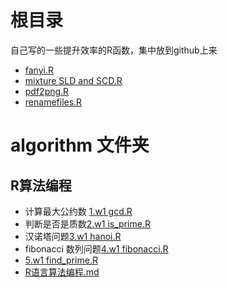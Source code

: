 # 根目录

自己写的一些提升效率的R函数，集中放到github上来

- [fanyi.R](fanyi.R)
- [mixture SLD and SCD.R](mixture%20SLD%20and%20SCD.R)
- [pdf2png.R](pdf2png.R)
- [renamefiles.R](renamefiles.R)

# algorithm 文件夹
## R算法编程
- 计算最大公约数 [1.w1 gcd.R](algorithm/1.w1%20gcd.R)
- 判断是否是质数[2.w1 is_prime.R](algorithm/2.w1%20is_prime.R)
- 汉诺塔问题[3.w1 hanoi.R](algorithm/3.w1%20hanoi.R)
- fibonacci 数列问题[4.w1 fibonacci.R](algorithm/4.w1%20fibonacci.R)
- [5.w1 find_prime.R](algorithm/5.w1%20find_prime.R)
- [R语言算法编程.md](algorithm/%E7%AE%97%E6%B3%95%E9%80%9F%E8%AE%B0/R%E8%AF%AD%E8%A8%80%E7%AE%97%E6%B3%95%E7%BC%96%E7%A8%8B.md)




